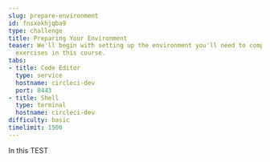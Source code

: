 ```yaml
---
slug: prepare-environment
id: fnsxokhjqba9
type: challenge
title: Preparing Your Environment
teaser: We'll begin with setting up the environment you'll need to complete the hands-on
  exercises in this course.
tabs:
- title: Code Editor
  type: service
  hostname: circleci-dev
  port: 8443
- title: Shell
  type: terminal
  hostname: circleci-dev
difficulty: basic
timelimit: 1500
---
```


In this TEST